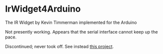 # IrWidget4Arduino
The IR Widget by Kevin Timmerman implemented for the Arduino

Not presently working. Appears that the serial interface cannot keep up the pace.

Discontinued; never took off. See instead [this project](https://github.com/bengtmartensson/AIRWidget).
